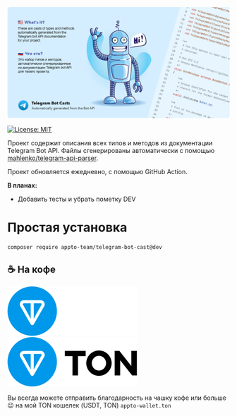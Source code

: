 ![alt text](TelegramBotCastsCover.png "Telegram Bot Casts")

[![License: MIT](https://img.shields.io/badge/License-MIT-blue.svg)](https://opensource.org/licenses/MIT)

Проект содержит описания всех типов и методов из документации Telegram Bot API.
Файлы сгенерированы автоматически с помощью [mahlenko/telegram-api-parser](https://github.com/mahlenko/telegram-api-parser).

Проект обновляется ежедневно, с помощью GitHub Action.

**В планах:**
- Добавить тесты и убрать пометку DEV

# Простая установка

```shell
composer require appto-team/telegram-bot-cast@dev
```

## ☕️ На кофе

![TonBlockchainLogo](/ton_logo_dark_background.svg#gh-dark-mode-only)
![TonBlockchainLogo](/ton_logo_light_background.svg#gh-light-mode-only)

Вы всегда можете отправить благодарность на чашку кофе или больше 😉 на мой TON кошелек (USDT, TON)
`appto-wallet.ton`
